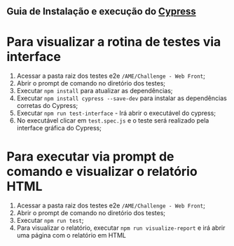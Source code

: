 ## Guia de Instalação e execução do [Cypress](https://www.cypress.io/)

# Para visualizar a rotina de testes via interface
1. Acessar a pasta raiz dos testes e2e `/AME/Challenge - Web Front`;
2. Abrir o prompt de comando no diretório dos testes;
3. Executar ``npm install`` para atualizar as dependências;
4. Executar ``npm install cypress --save-dev`` para instalar as dependências corretas do Cypress;
5. Executar `npm run test-interface` - Irá abrir o executável do cypress;
6. No executável clicar em `test.spec.js` e o teste será realizado pela interface gráfica do Cypress;

# Para executar via prompt de comando e visualizar o relatório HTML
1. Acessar a pasta raiz dos testes e2e `/AME/Challenge - Web Front`;
2. Abrir o prompt de comando no diretório dos testes;
3. Executar ``npm run test``;
4. Para visualizar o relatório, executar ``npm run visualize-report`` e irá abrir uma página com o relatório em HTML